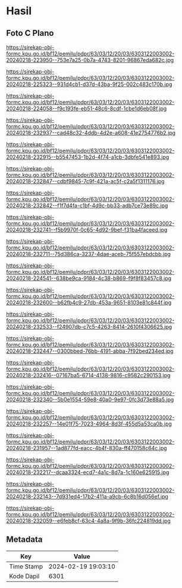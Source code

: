 # Hasil

## Foto C Plano

https://sirekap-obj-formc.kpu.go.id/bf12/pemilu/pdpr/63/03/12/20/03/6303122003002-20240218-223950--753e7a25-0b7a-4743-8201-96867eda682c.jpg

https://sirekap-obj-formc.kpu.go.id/bf12/pemilu/pdpr/63/03/12/20/03/6303122003002-20240218-225323--931d4cb1-d37d-43ba-9f25-002c483c170b.jpg

https://sirekap-obj-formc.kpu.go.id/bf12/pemilu/pdpr/63/03/12/20/03/6303122003002-20240218-224058--f9c193fe-eb51-48c6-8cdf-1cbe1d6eb08f.jpg

https://sirekap-obj-formc.kpu.go.id/bf12/pemilu/pdpr/63/03/12/20/03/6303122003002-20240218-232937--cad48c32-4ddb-4d2e-a608-41e2754776b2.jpg

https://sirekap-obj-formc.kpu.go.id/bf12/pemilu/pdpr/63/03/12/20/03/6303122003002-20240218-232915--b5547453-1b2d-4f74-a1cb-3dbfe541e893.jpg

https://sirekap-obj-formc.kpu.go.id/bf12/pemilu/pdpr/63/03/12/20/03/6303122003002-20240218-232847--cdbf9845-7c9f-421a-ac5f-c2a5f1311176.jpg

https://sirekap-obj-formc.kpu.go.id/bf12/pemilu/pdpr/63/03/12/20/03/6303122003002-20240218-232842--f1f7d4fa-c1bf-4d9c-bb33-adb7ce73e89c.jpg

https://sirekap-obj-formc.kpu.go.id/bf12/pemilu/pdpr/63/03/12/20/03/6303122003002-20240218-232741--f5b9970f-0c65-4d92-9bef-f31ba4faceed.jpg

https://sirekap-obj-formc.kpu.go.id/bf12/pemilu/pdpr/63/03/12/20/03/6303122003002-20240218-232711--75d386ca-3237-4dae-aceb-75f557ebdcbb.jpg

https://sirekap-obj-formc.kpu.go.id/bf12/pemilu/pdpr/63/03/12/20/03/6303122003002-20240218-224541--638be9ca-9184-4c38-b869-f9f8f83457c8.jpg

https://sirekap-obj-formc.kpu.go.id/bf12/pemilu/pdpr/63/03/12/20/03/6303122003002-20240218-232600--b62fb4c9-27db-453a-9651-8103e81c844f.jpg

https://sirekap-obj-formc.kpu.go.id/bf12/pemilu/pdpr/63/03/12/20/03/6303122003002-20240218-232533--f24907db-c7c5-4263-8414-2610f4306625.jpg

https://sirekap-obj-formc.kpu.go.id/bf12/pemilu/pdpr/63/03/12/20/03/6303122003002-20240218-232447--0300bbed-76bb-4191-abba-7f92bed234ed.jpg

https://sirekap-obj-formc.kpu.go.id/bf12/pemilu/pdpr/63/03/12/20/03/6303122003002-20240218-232416--07167ba5-6714-4138-9816-c9582c290153.jpg

https://sirekap-obj-formc.kpu.go.id/bf12/pemilu/pdpr/63/03/12/20/03/6303122003002-20240218-232340--5b0e1554-59e8-40a0-9e97-0fc3d73e88a5.jpg

https://sirekap-obj-formc.kpu.go.id/bf12/pemilu/pdpr/63/03/12/20/03/6303122003002-20240218-232257--14e01f75-7023-4964-8d3f-455d5a53ca0b.jpg

https://sirekap-obj-formc.kpu.go.id/bf12/pemilu/pdpr/63/03/12/20/03/6303122003002-20240218-231957--1ad877fd-eacc-4b4f-830a-ff470158c64c.jpg

https://sirekap-obj-formc.kpu.go.id/bf12/pemilu/pdpr/63/03/12/20/03/6303122003002-20240218-232217--dcaa3324-ecd7-4a1c-8d7a-1c160e625915.jpg

https://sirekap-obj-formc.kpu.go.id/bf12/pemilu/pdpr/63/03/12/20/03/6303122003002-20240218-232143--7d931ed4-17b2-411a-a9cb-6c8b16d056ef.jpg

https://sirekap-obj-formc.kpu.go.id/bf12/pemilu/pdpr/63/03/12/20/03/6303122003002-20240218-232059--e6feb8cf-63c4-4a8a-9f9b-36fc224819dd.jpg


## Metadata

| Key        | Value               |
| ---------- | ------------------- |
| Time Stamp | 2024-02-19 19:03:10 |
| Kode Dapil | 6301                |



